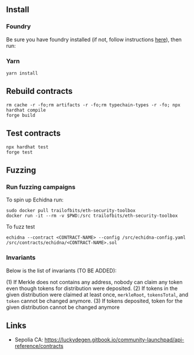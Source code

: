 ## Install

### Foundry

Be sure you have foundry installed (if not, follow instructions [here](https://book.getfoundry.sh/getting-started/installation)), then run:

### Yarn

```
yarn install

```

## Rebuild contracts

```
rm cache -r -fo;rm artifacts -r -fo;rm typechain-types -r -fo; npx hardhat compile
forge build
```

## Test contracts

```
npx hardhat test
forge test
```

## Fuzzing

### Run fuzzing campaigns

To spin up Echidna run:
```
sudo docker pull trailofbits/eth-security-toolbox
docker run -it --rm -v $PWD:/src trailofbits/eth-security-toolbox
```

To fuzz test
```
echidna --contract <CONTRACT-NAME> --config /src/echidna-config.yaml /src/contracts/echidna/<CONTRACT-NAME>.sol
```
### Invariants

Below is the list of invariants (TO BE ADDED):

(1) If Merkle does not contains any address, nobody can claim any token even though tokens for distribution were deposited.
(2) If tokens in the given distribution were claimed at least once, `merkleRoot`, `tokensTotal`, and `token` cannot be changed anymore.
(3) If tokens deposited, token for the given distribution cannot be changed anymore

## Links

- Sepolia CA: https://luckydegen.gitbook.io/community-launchpad/api-reference/contracts
